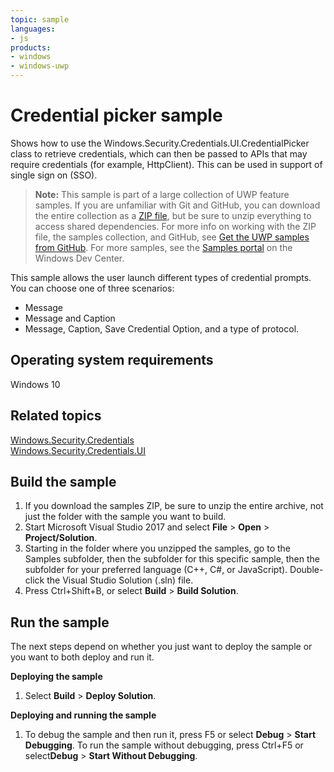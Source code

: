 ```yaml
---
topic: sample
languages:
- js
products:
- windows
- windows-uwp
---
```


# Credential picker sample

Shows how to use the Windows.Security.Credentials.UI.CredentialPicker class to retrieve credentials, 
which can then be passed to APIs that may require credentials (for example, HttpClient). This can be used in support of single sign on (SSO).

> **Note:** This sample is part of a large collection of UWP feature samples. 
> If you are unfamiliar with Git and GitHub, you can download the entire collection as a 
> [ZIP file](https://github.com/Microsoft/Windows-universal-samples/archive/master.zip), but be 
> sure to unzip everything to access shared dependencies. For more info on working with the ZIP file, 
> the samples collection, and GitHub, see [Get the UWP samples from GitHub](https://aka.ms/ovu2uq). 
> For more samples, see the [Samples portal](https://aka.ms/winsamples) on the Windows Dev Center. 

This sample allows the user launch different types of credential prompts. You can choose one of three scenarios: 
- Message
- Message and Caption
- Message, Caption, Save Credential Option, and a type of protocol.

Operating system requirements
-----------------------------

Windows 10

Related topics
---------------

[Windows.Security.Credentials](https://msdn.microsoft.com/library/windows/apps/br227089)  
[Windows.Security.Credentials.UI](https://msdn.microsoft.com/library/windows/apps/hh701356)  

Build the sample
----------------

1. If you download the samples ZIP, be sure to unzip the entire archive, not just the folder with the sample you want to build. 
2. Start Microsoft Visual Studio 2017 and select **File** \> **Open** \> **Project/Solution**.
3. Starting in the folder where you unzipped the samples, go to the Samples subfolder, then the subfolder for this specific sample, then the subfolder for your preferred language (C++, C#, or JavaScript). Double-click the Visual Studio Solution (.sln) file.
4. Press Ctrl+Shift+B, or select **Build** \> **Build Solution**.

Run the sample
--------------

The next steps depend on whether you just want to deploy the sample or you want to both deploy and run it.

**Deploying the sample**

1.  Select **Build** \> **Deploy Solution**.

**Deploying and running the sample**

1.  To debug the sample and then run it, press F5 or select **Debug** \> **Start Debugging**. To run the sample without debugging, press Ctrl+F5 or select**Debug** \> **Start Without Debugging**.